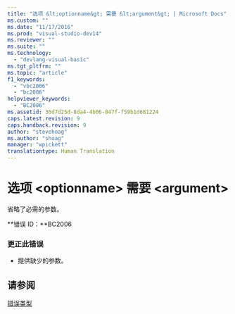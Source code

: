 ```yaml
---
title: "选项 &lt;optionname&gt; 需要 &lt;argument&gt; | Microsoft Docs"
ms.custom: ""
ms.date: "11/17/2016"
ms.prod: "visual-studio-dev14"
ms.reviewer: ""
ms.suite: ""
ms.technology: 
  - "devlang-visual-basic"
ms.tgt_pltfrm: ""
ms.topic: "article"
f1_keywords: 
  - "vbc2006"
  - "bc2006"
helpviewer_keywords: 
  - "BC2006"
ms.assetid: 36d7d25d-8da4-4b06-847f-f59b1d681224
caps.latest.revision: 9
caps.handback.revision: 9
author: "stevehoag"
ms.author: "shoag"
manager: "wpickett"
translationtype: Human Translation
---
```

# 选项 &lt;optionname&gt; 需要 &lt;argument&gt;
省略了必需的参数。  
  
 **错误 ID：**BC2006  
  
### 更正此错误  
  
-   提供缺少的参数。  
  
## 请参阅  
 [错误类型](../../visual-basic/programming-guide/language-features/error-types.md)